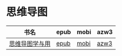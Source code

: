 # 思维导图

| 书名 | epub | mobi | azw3 |
| --- | --- | --- | --- |
| [思维导图学与用](http://ct.dalanmei.com/f/31084289-572113593-b591c6) | [epub](http://ct.dalanmei.com/f/31084289-572113593-b591c6) | [mobi](http://ct.dalanmei.com/f/31084289-571718402-696163) | [azw3](http://ct.dalanmei.com/f/31084289-572120644-d5f5c0) |

